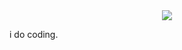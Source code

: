 <div align="center">
  <a href="https://discord.com/users/1206898107258773518"><img src="https://lanyard.cnrad.dev/api/1206898107258773518"></a>
</div>

i do coding.

